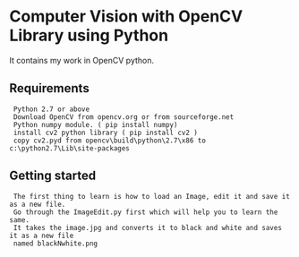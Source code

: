 
# Computer Vision with OpenCV Library using Python

It contains my work in OpenCV python.

## Requirements
     Python 2.7 or above
     Download OpenCV from opencv.org or from sourceforge.net
     Python numpy module. ( pip install numpy)
     install cv2 python library ( pip install cv2 )
     copy cv2.pyd from opencv\build\python\2.7\x86 to c:\python2.7\Lib\site-packages

## Getting started
     
     The first thing to learn is how to load an Image, edit it and save it as a new file.
     Go through the ImageEdit.py first which will help you to learn the same.
     It takes the image.jpg and converts it to black and white and saves it as a new file 
     named blackNwhite.png

